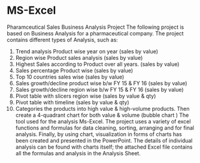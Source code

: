 # MS-Excel
Pharamceutical Sales Business Analysis Project
The following project is based on Business Analysis for a pharmaceutical company. The project contains different types of Analysis, such as:
1. Trend analysis Product wise year on year (sales by value) 
2. Region wise Product sales analysis (sales by value)
3. Highest Sales according to Product over all years. (sales by value)
4. Sales percentage Product wise (sales by value)
5. Top 10 countries sales wise (sales by value)
6. Sales growth/decline product wise b/w FY 15 & FY 16 (sales by value)
7. Sales growth/decline region wise b/w FY 15 & FY 16 (sales by value)
8. Pivot table with slicers region wise (sales by value & qty)
9. Pivot table with timeline (sales by value & qty)
10. Categories the products into high value & high-volume products. Then create a 4-quadrant chart for both value & volume (bubble chart )
The tool used for the analysis Ms-Excel. The project uses a variety of excel functions and formulas for data cleaning, sorting, arranging and for final analysis. Finally, by using chart, visualization in forms of charts has been created and presented in the PowerPoint.  The details of individual analysis can be found with charts itself; the attached Excel file contains all the formulas and analysis in the Analysis Sheet. 
